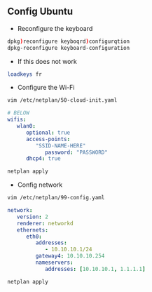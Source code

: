 ## Config Ubuntu

- Reconfigure the keyboard
```bash
dpkg)reconfigure keyboqrd)configurqtion
dpkg-reconfigure keyboard-configuration
```
- If this does not work
```bash
loadkeys fr
```

- Configure the Wi-Fi
```bash
vim /etc/netplan/50-cloud-init.yaml
```
```yaml
# BELOW
wifis:
   wlan0:
      optional: true
      access-points:
         "SSID-NAME-HERE"
            password: "PASSWORD"
      dhcp4: true
```
```bash
netplan apply
```

- Config network
```bash
vim /etc/netplan/99-config.yaml
```
```yaml
network:
   version: 2
   renderer: networkd
   ethernets:
      eth0:
         addresses:
            - 10.10.10.1/24
         gateway4: 10.10.10.254
         nameservers:
            addresses: [10.10.10.1, 1.1.1.1]
```
```
netplan apply
```
